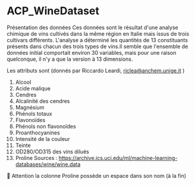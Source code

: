 # ACP_WineDataset

Présentation des données
Ces données sont le résultat d'une analyse chimique de vins cultivés dans la même région en Italie mais issus de trois cultivars différents. L'analyse a déterminé les quantités de 13 constituants présents dans chacun des trois types de vins.Il semble que l'ensemble de données initial comportait environ 30 variables, mais pour une raison quelconque, il n'y a que la version à 13 dimensions.

Les attributs sont (donnés par Riccardo Leardi, riclea@anchem.unige.it )

1)  Alcool 
2)  Acide malique 
3)  Cendres 
4)  Alcalinité des cendres 
5)  Magnésium 
6)  Phénols totaux 
7)  Flavonoïdes 
8)  Phénols non flavonoïdes 
9)  Proanthocyanines 
10) Intensité de la couleur 
11) Teinte 
12) OD280/OD315 des vins dilués 
13) Proline
Sources : https://archive.ics.uci.edu/ml/machine-learning-databases/wine/wine.data

🛑 Attention la colonne Proline possède un espace dans son nom (à la fin)
